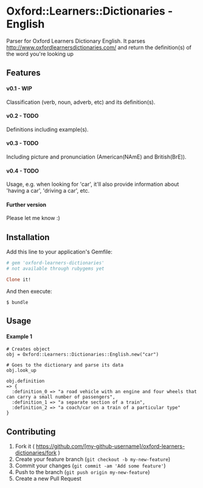 Oxford::Learners::Dictionaries - English
========================================

Parser for Oxford Learners Dictionary English.
It parses http://www.oxfordlearnersdictionaries.com/ and return the definition(s) of the word you're looking up

## Features

#### v0.1 - WIP
Classification (verb, noun, adverb, etc) and its definition(s).

#### v0.2 - TODO
Definitions including example(s).

#### v0.3 - TODO
Including picture and pronunciation (American(NAmE) and British(BrE)).

#### v0.4 - TODO
Usage, e.g. when looking for 'car', it'll also provide information about 'having a car', 'driving a car', etc.

#### Further version
Please let me know :)

## Installation

Add this line to your application's Gemfile:

```ruby
# gem 'oxford-learners-dictionaries'
# not available through rubygems yet

Clone it!
```

And then execute:

    $ bundle

## Usage

#### Example 1
```
# Creates object
obj = Oxford::Learners::Dictionaries::English.new("car")

# Goes to the dictionary and parse its data
obj.look_up
```

```
obj.definition
=> {
  :definition_0 => "a road vehicle with an engine and four wheels that can carry a small number of passengers",
  :definition_1 => "a separate section of a train",
  :definition_2 => "a coach/car on a train of a particular type"
}
```

## Contributing

1. Fork it ( https://github.com/[my-github-username]/oxford-learners-dictionaries/fork )
2. Create your feature branch (`git checkout -b my-new-feature`)
3. Commit your changes (`git commit -am 'Add some feature'`)
4. Push to the branch (`git push origin my-new-feature`)
5. Create a new Pull Request
